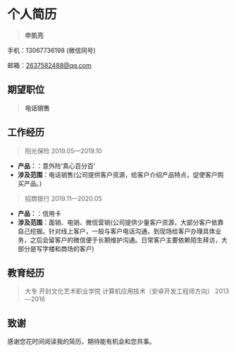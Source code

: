 # 个人简历

> **申凯亮**  

手机：13067736198  (微信同号)

邮箱：2637582488@qq.com

## 期望职位
> **电话销售**    

## 工作经历
> 阳光保险	2019.05—2019.10

- **产品：**：意外险‘真心百分百’
- **涉及范围**：电话销售(公司提供客户资源，给客户介绍产品特点，促使客户购买产品。)

> 招商银行	2019.11—2020.05

- **产品：**：信用卡
- **涉及范围**：面销、电销、微信营销(公司提供少量客户资源，大部分客户依靠自己挖掘。针对线上客户，一般与客户电话沟通，到现场给客户办理具体业务，之后会留客户的微信便于长期维护沟通。日常客户主要依赖陌生拜访，大部分是写字楼和商场的客户)

## 教育经历

> 大专  开封文化艺术职业学院  计算机应用技术（安卓开发工程师方向）  2013—2016

## 致谢

感谢您花时间阅读我的简历，期待能有机会和您共事。
